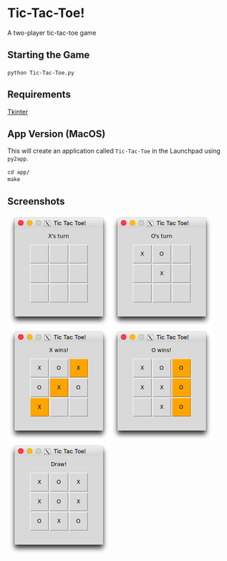 # Tic-Tac-Toe!

A two-player tic-tac-toe game

## Starting the Game

`python Tic-Tac-Toe.py`

## Requirements

[Tkinter](https://wiki.python.org/moin/TkInter)

## App Version (MacOS)

This will create an application called `Tic-Tac-Toe` in the Launchpad using `py2app`.

```
cd app/
make
```

## Screenshots

![start](screenshots/start.png)![oturn](screenshots/oturn.png)![xwin](screenshots/xwin.png)![owin](screenshots/owin.png)![draw](screenshots/draw.png)
